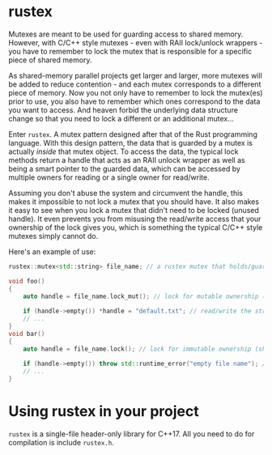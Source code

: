 # rustex

Mutexes are meant to be used for guarding access to shared memory.
However, with C/C++ style mutexes - even with RAII lock/unlock wrappers - you have to remember to lock the mutex that is responsible for a specific piece of shared memory.

As shared-memory parallel projects get larger and larger, more mutexes will be added to reduce contention - and each mutex corresponds to a different piece of memory.
Now you not only have to remember to lock the mutex(es) prior to use, you also have to remember which ones correspond to the data you want to access.
And heaven forbid the underlying data structure change so that you need to lock a different or an additional mutex...

Enter `rustex`. A mutex pattern designed after that of the Rust programming language.
With this design pattern, the data that is guarded by a mutex is actually *inside* that mutex object.
To access the data, the typical lock methods return a handle that acts as an RAII unlock wrapper as well as being a smart pointer to the guarded data, which can be accessed by multiple owners for reading or a single owner for read/write.

Assuming you don't abuse the system and circumvent the handle, this makes it impossible to not lock a mutex that you should have.
It also makes it easy to see when you lock a mutex that didn't need to be locked (unused handle).
It even prevents you from misusing the read/write access that your ownership of the lock gives you, which is something the typical C/C++ style mutexes simply cannot do.

Here's an example of use:

```cpp
rustex::mutex<std::string> file_name; // a rustex mutex that holds/guards a string

void foo()
{
    auto handle = file_name.lock_mut(); // lock for mutable ownership (unique read/write access)
    
    if (handle->empty()) *handle = "default.txt"; // read/write the string through the handle
    // ...
}
void bar()
{
    auto handle = file_name.lock(); // lock for immutable ownership (shared read access)
    
    if (handle->empty()) throw std::runtime_error("empty file name"); // read the string through the handle
    // ...
}
```

# Using rustex in your project

`rustex` is a single-file header-only library for C++17.
All you need to do for compilation is include `rustex.h`.
